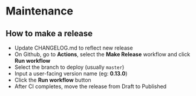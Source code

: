 # Maintenance

## How to make a release

- Update CHANGELOG.md to reflect new release
- On Github, go to **Actions**, select the **Make Release** workflow and click **Run workflow**
- Select the branch to deploy (usually `master`)
- Input a user-facing version name (eg: **0.13.0**)
- Click the **Run workflow** button
- After CI completes, move the release from Draft to Published
